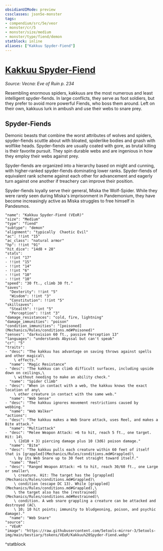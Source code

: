 ```yaml
---
obsidianUIMode: preview
cssclasses: json5e-monster
tags:
- compendium/src/5e/veor
- monster/cr/5
- monster/size/medium
- monster/type/fiend/demon
statblock: inline
aliases: ["Kakkuu Spyder-Fiend"]
---
```

# [Kakkuu Spyder-Fiend](Mechanics\bestiary\fiend/kakkuu-spyder-fiend-veor.md)
*Source: Vecna: Eve of Ruin p. 234*  

Resembling enormous spiders, kakkuus are the most numerous and least intelligent spyder-fiends. In large conflicts, they serve as foot soldiers, but they prefer to avoid more powerful Fiends, who boss them around. Left on their own, kakkuus lurk in ambush and use their webs to snare prey.

## Spyder-Fiends

Demonic beasts that combine the worst attributes of wolves and spiders, spyder-fiends scuttle about with bloated, spiderlike bodies and gnash with wolflike heads. Spyder-fiends are usually coated with gore, as brutal killing is their favorite pursuit. They spin durable webs and are ingenious in how they employ their webs against prey.

Spyder-fiends are organized into a hierarchy based on might and cunning, with higher-ranked spyder-fiends dominating lower ranks. Spyder-fiends of equivalent rank scheme against each other for advancement and eagerly turn against one another if treachery can improve their position.

Spyder-fiends loyally serve their general, Miska the Wolf-Spider. While they were rarely seen during Miska's imprisonment in Pandemonium, they have become increasingly active as Miska struggles to free himself in Pandesmos.

```statblock
"name": "Kakkuu Spyder-Fiend (VEoR)"
"size": "Medium"
"type": "fiend"
"subtype": "demon"
"alignment": "typically  Chaotic Evil"
"ac": !!int "15"
"ac_class": "natural armor"
"hp": !!int "91"
"hit_dice": "14d8 + 28"
"stats":
- !!int "17"
- !!int "15"
- !!int "14"
- !!int "6"
- !!int "10"
- !!int "10"
"speed": "30 ft., climb 30 ft."
"saves":
  "Dexterity": !!int "5"
  "Wisdom": !!int "3"
  "Constitution": !!int "5"
"skillsaves":
  "Stealth": !!int "5"
  "Perception": !!int "3"
"damage_resistances": "cold, fire, lightning"
"damage_immunities": "poison"
"condition_immunities": "[poisoned](Mechanics/Rules/conditions.md#Poisoned)"
"senses": "darkvision 60 ft., passive Perception 13"
"languages": "understands Abyssal but can't speak"
"cr": "5"
"traits":
- "desc": "The kakkuu has advantage on saving throws against spells and other magical\
    \ effects."
  "name": "Magic Resistance"
- "desc": "The kakkuu can climb difficult surfaces, including upside down on ceilings,\
    \ without needing to make an ability check."
  "name": "Spider Climb"
- "desc": "When in contact with a web, the kakkuu knows the exact location of any\
    \ other creature in contact with the same web."
  "name": "Web Sense"
- "desc": "The kakkuu ignores movement restrictions caused by webbing."
  "name": "Web Walker"
"actions":
- "desc": "The kakkuu makes a Web Snare attack, uses Reel, and makes a Bite attack."
  "name": "Multiattack"
- "desc": "Melee Weapon Attack: +6 to hit, reach 5 ft., one target. Hit: 14\
    \ (2d10 + 3) piercing damage plus 10 (3d6) poison damage."
  "name": "Bite"
- "desc": "The kakkuu pulls each creature within 60 feet of itself that is [grappled](Mechanics/Rules/conditions.md#Grappled)\
    \ by its Web Snare up to 30 feet straight toward itself."
  "name": "Reel"
- "desc": "Ranged Weapon Attack: +6 to hit, reach 30/60 ft., one Large or smaller\
    \ creature. Hit: The target has the [grappled](Mechanics/Rules/conditions.md#Grappled)\
    \ condition (escape DC 13). While [grappled](Mechanics/Rules/conditions.md#Grappled),\
    \ the target also has the [restrained](Mechanics/Rules/conditions.md#Restrained)\
    \ condition. A web snare grappling a creature can be attacked and destroyed (AC\
    \ 10; 10 hit points; immunity to bludgeoning, poison, and psychic damage)."
  "name": "Web Snare"
"source":
- "VEoR"
"image": "https://raw.githubusercontent.com/5etools-mirror-3/5etools-img/main/bestiary/tokens/VEoR/Kakkuu%20Spyder-Fiend.webp"
```
^statblock